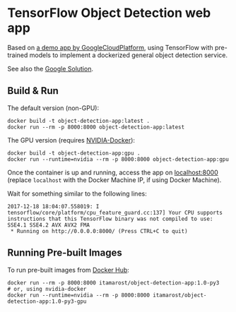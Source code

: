 # TensorFlow Object Detection web app

Based on [a demo app by GoogleCloudPlatform](https://github.com/GoogleCloudPlatform/tensorflow-object-detection-example), using TensorFlow with pre-trained models to implement a dockerized general object detection service.

See also the [Google Solution](https://cloud.google.com/solutions/creating-object-detection-application-tensorflow).

## Build & Run

The default version (non-GPU):

```
docker build -t object-detection-app:latest .
docker run --rm -p 8000:8000 object-detection-app:latest
```

The GPU version (requires [NVIDIA-Docker](https://github.com/NVIDIA/nvidia-docker)):

```
docker build -t object-detection-app:gpu .
docker run --runtime=nvidia --rm -p 8000:8000 object-detection-app:gpu
```

Once the container is up and running, access the app on [localhost:8000](http://localhost:8000/)
(replace `localhost` with the Docker Machine IP, if using Docker Machine).

Wait for something similar to the following lines:

```
2017-12-18 18:04:07.558019: I tensorflow/core/platform/cpu_feature_guard.cc:137] Your CPU supports instructions that this TensorFlow binary was not compiled to use: SSE4.1 SSE4.2 AVX AVX2 FMA
 * Running on http://0.0.0.0:8000/ (Press CTRL+C to quit)
```

## Running Pre-built Images

To run pre-built images from [Docker Hub](https://hub.docker.com/r/itamarost/object-detection-app/):

```
docker run --rm -p 8000:8000 itamarost/object-detection-app:1.0-py3
# or, using nvidia-docker
docker run --runtime=nvidia --rm -p 8000:8000 itamarost/object-detection-app:1.0-py3-gpu
```
